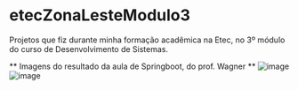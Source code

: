 # etecZonaLesteModulo3
Projetos que fiz durante minha formação acadêmica na Etec, no 3º módulo do curso de Desenvolvimento de Sistemas.

** Imagens do resultado da aula de Springboot, do prof. Wagner **
![image](https://github.com/user-attachments/assets/b39d623c-f993-40f1-b875-88f52a24acb6)
![image](https://github.com/user-attachments/assets/9ea8bf3d-a367-48c2-9223-7e50a66ac05a)
